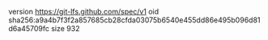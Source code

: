 version https://git-lfs.github.com/spec/v1
oid sha256:a9a4b7f3f2a857685cb28cfda03075b6540e455dd86e495b096d81d6a45709fc
size 932
